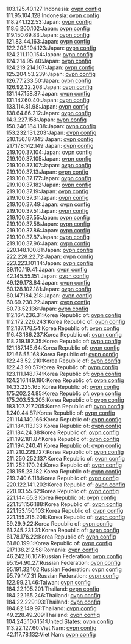 103.125.40.127:Indonesia: [ovpn config](vpn/103_125_40_127.ovpn)  
111.95.104.128:Indonesia: [ovpn config](vpn/111_95_104_128.ovpn)  
118.241.122.53:Japan: [ovpn config](vpn/118_241_122_53.ovpn)  
118.6.200.102:Japan: [ovpn config](vpn/118_6_200_102.ovpn)  
119.150.69.83:Japan: [ovpn config](vpn/119_150_69_83.ovpn)  
121.83.44.163:Japan: [ovpn config](vpn/121_83_44_163.ovpn)  
122.208.194.123:Japan: [ovpn config](vpn/122_208_194_123.ovpn)  
124.211.110.154:Japan: [ovpn config](vpn/124_211_110_154.ovpn)  
124.214.95.40:Japan: [ovpn config](vpn/124_214_95_40.ovpn)  
124.219.214.107:Japan: [ovpn config](vpn/124_219_214_107.ovpn)  
125.204.53.239:Japan: [ovpn config](vpn/125_204_53_239.ovpn)  
126.77.233.50:Japan: [ovpn config](vpn/126_77_233_50.ovpn)  
126.92.32.208:Japan: [ovpn config](vpn/126_92_32_208.ovpn)  
131.147.158.37:Japan: [ovpn config](vpn/131_147_158_37.ovpn)  
131.147.60.40:Japan: [ovpn config](vpn/131_147_60_40.ovpn)  
133.114.81.98:Japan: [ovpn config](vpn/133_114_81_98.ovpn)  
138.64.86.212:Japan: [ovpn config](vpn/138_64_86_212.ovpn)  
14.3.227.158:Japan: [ovpn config](vpn/14_3_227_158.ovpn)  
150.246.184.138:Japan: [ovpn config](vpn/150_246_184_138.ovpn)  
153.232.131.203:Japan: [ovpn config](vpn/153_232_131_203.ovpn)  
210.156.187.145:Japan: [ovpn config](vpn/210_156_187_145.ovpn)  
217.178.142.149:Japan: [ovpn config](vpn/217_178_142_149.ovpn)  
219.100.37.104:Japan: [ovpn config](vpn/219_100_37_104.ovpn)  
219.100.37.105:Japan: [ovpn config](vpn/219_100_37_105.ovpn)  
219.100.37.107:Japan: [ovpn config](vpn/219_100_37_107.ovpn)  
219.100.37.13:Japan: [ovpn config](vpn/219_100_37_13.ovpn)  
219.100.37.177:Japan: [ovpn config](vpn/219_100_37_177.ovpn)  
219.100.37.182:Japan: [ovpn config](vpn/219_100_37_182.ovpn)  
219.100.37.19:Japan: [ovpn config](vpn/219_100_37_19.ovpn)  
219.100.37.31:Japan: [ovpn config](vpn/219_100_37_31.ovpn)  
219.100.37.49:Japan: [ovpn config](vpn/219_100_37_49.ovpn)  
219.100.37.51:Japan: [ovpn config](vpn/219_100_37_51.ovpn)  
219.100.37.55:Japan: [ovpn config](vpn/219_100_37_55.ovpn)  
219.100.37.58:Japan: [ovpn config](vpn/219_100_37_58.ovpn)  
219.100.37.86:Japan: [ovpn config](vpn/219_100_37_86.ovpn)  
219.100.37.87:Japan: [ovpn config](vpn/219_100_37_87.ovpn)  
219.100.37.96:Japan: [ovpn config](vpn/219_100_37_96.ovpn)  
220.148.100.81:Japan: [ovpn config](vpn/220_148_100_81.ovpn)  
222.228.22.72:Japan: [ovpn config](vpn/222_228_22_72.ovpn)  
223.223.101.14:Japan: [ovpn config](vpn/223_223_101_14.ovpn)  
39.110.119.41:Japan: [ovpn config](vpn/39_110_119_41.ovpn)  
42.145.55.151:Japan: [ovpn config](vpn/42_145_55_151.ovpn)  
49.129.173.84:Japan: [ovpn config](vpn/49_129_173_84.ovpn)  
60.128.102.181:Japan: [ovpn config](vpn/60_128_102_181.ovpn)  
60.147.184.218:Japan: [ovpn config](vpn/60_147_184_218.ovpn)  
60.69.230.22:Japan: [ovpn config](vpn/60_69_230_22.ovpn)  
60.73.52.136:Japan: [ovpn config](vpn/60_73_52_136.ovpn)  
112.164.236.31:Korea Republic of: [ovpn config](vpn/112_164_236_31.ovpn)  
112.172.226.243:Korea Republic of: [ovpn config](vpn/112_172_226_243.ovpn)  
112.187.178.54:Korea Republic of: [ovpn config](vpn/112_187_178_54.ovpn)  
116.43.186.237:Korea Republic of: [ovpn config](vpn/116_43_186_237.ovpn)  
118.219.182.35:Korea Republic of: [ovpn config](vpn/118_219_182_35.ovpn)  
121.187.145.64:Korea Republic of: [ovpn config](vpn/121_187_145_64.ovpn)  
121.66.55.168:Korea Republic of: [ovpn config](vpn/121_66_55_168.ovpn)  
122.43.52.210:Korea Republic of: [ovpn config](vpn/122_43_52_210.ovpn)  
122.43.90.57:Korea Republic of: [ovpn config](vpn/122_43_90_57.ovpn)  
123.111.148.174:Korea Republic of: [ovpn config](vpn/123_111_148_174.ovpn)  
124.216.149.180:Korea Republic of: [ovpn config](vpn/124_216_149_180.ovpn)  
14.33.225.165:Korea Republic of: [ovpn config](vpn/14_33_225_165.ovpn)  
175.202.24.85:Korea Republic of: [ovpn config](vpn/175_202_24_85.ovpn)  
175.203.53.205:Korea Republic of: [ovpn config](vpn/175_203_53_205.ovpn)  
183.107.217.205:Korea Republic of: [ovpn config](vpn/183_107_217_205.ovpn)  
1.240.44.87:Korea Republic of: [ovpn config](vpn/1_240_44_87.ovpn)  
211.114.140.166:Korea Republic of: [ovpn config](vpn/211_114_140_166.ovpn)  
211.184.113.133:Korea Republic of: [ovpn config](vpn/211_184_113_133.ovpn)  
211.184.24.38:Korea Republic of: [ovpn config](vpn/211_184_24_38.ovpn)  
211.192.181.87:Korea Republic of: [ovpn config](vpn/211_192_181_87.ovpn)  
211.194.240.41:Korea Republic of: [ovpn config](vpn/211_194_240_41.ovpn)  
211.210.229.127:Korea Republic of: [ovpn config](vpn/211_210_229_127.ovpn)  
211.250.252.137:Korea Republic of: [ovpn config](vpn/211_250_252_137.ovpn)  
211.252.170.24:Korea Republic of: [ovpn config](vpn/211_252_170_24.ovpn)  
218.155.28.182:Korea Republic of: [ovpn config](vpn/218_155_28_182.ovpn)  
219.240.6.118:Korea Republic of: [ovpn config](vpn/219_240_6_118.ovpn)  
220.122.141.202:Korea Republic of: [ovpn config](vpn/220_122_141_202.ovpn)  
220.93.55.62:Korea Republic of: [ovpn config](vpn/220_93_55_62.ovpn)  
221.144.65.3:Korea Republic of: [ovpn config](vpn/221_144_65_3.ovpn)  
221.151.156.188:Korea Republic of: [ovpn config](vpn/221_151_156_188.ovpn)  
221.153.150.103:Korea Republic of: [ovpn config](vpn/221_153_150_103.ovpn)  
221.155.215.208:Korea Republic of: [ovpn config](vpn/221_155_215_208.ovpn)  
59.29.9.22:Korea Republic of: [ovpn config](vpn/59_29_9_22.ovpn)  
61.245.231.31:Korea Republic of: [ovpn config](vpn/61_245_231_31.ovpn)  
61.78.176.22:Korea Republic of: [ovpn config](vpn/61_78_176_22.ovpn)  
61.80.199.1:Korea Republic of: [ovpn config](vpn/61_80_199_1.ovpn)  
217.138.212.58:Romania: [ovpn config](vpn/217_138_212_58.ovpn)  
46.242.16.107:Russian Federation: [ovpn config](vpn/46_242_16_107.ovpn)  
95.154.90.27:Russian Federation: [ovpn config](vpn/95_154_90_27.ovpn)  
95.191.32.102:Russian Federation: [ovpn config](vpn/95_191_32_102.ovpn)  
95.79.147.31:Russian Federation: [ovpn config](vpn/95_79_147_31.ovpn)  
122.99.21.46:Taiwan: [ovpn config](vpn/122_99_21_46.ovpn)  
184.22.105.201:Thailand: [ovpn config](vpn/184_22_105_201.ovpn)  
184.22.165.246:Thailand: [ovpn config](vpn/184_22_165_246.ovpn)  
184.22.229.193:Thailand: [ovpn config](vpn/184_22_229_193.ovpn)  
184.82.149.97:Thailand: [ovpn config](vpn/184_82_149_97.ovpn)  
49.228.49.209:Thailand: [ovpn config](vpn/49_228_49_209.ovpn)  
104.245.106.151:United States: [ovpn config](vpn/104_245_106_151.ovpn)  
113.22.127.60:Viet Nam: [ovpn config](vpn/113_22_127_60.ovpn)  
42.117.78.132:Viet Nam: [ovpn config](vpn/42_117_78_132.ovpn)  
